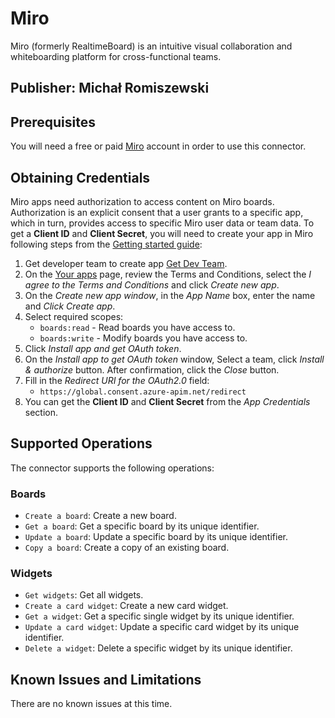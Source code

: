 # Miro
Miro (formerly RealtimeBoard) is an intuitive visual collaboration and whiteboarding platform for cross-functional teams.

## Publisher: Michał Romiszewski

## Prerequisites
You will need a free or paid [Miro](https://miro.com/) account in order to use this connector.

## Obtaining Credentials
Miro apps need authorization to access content on Miro boards. Authorization is an explicit consent that a user grants to a specific app, which in turn, provides access to specific Miro user data or team data. 
To get a **Client ID** and **Client Secret**, you will need to create your app in Miro following steps from the [Getting started guide](https://developers.miro.com/docs/getting-started):
1. Get developer team to create app [Get Dev Team](https://miro.com/app/dashboard/?createDevTeam=1).
2. On the [Your apps](https://miro.com/app/settings/user-profile/apps) page, review the Terms and Conditions, select the *I agree to the Terms and Conditions* and click *Create new app*.
3. On the *Create new app window*, in the *App Name* box, enter the name and *Click Create app*.
4. Select required scopes:
    - `boards:read` - Read boards you have access to.
    - `boards:write` - Modify boards you have access to.
5. Click *Install app and get OAuth token*.
6. On the *Install app to get OAuth token* window, Select a team, click *Install & authorize* button. After confirmation, click the *Close* button.
7. Fill in the *Redirect URI for the OAuth2.0* field:
    - `https://global.consent.azure-apim.net/redirect`
8. You can get the **Client ID** and **Client Secret** from the *App Credentials* section.

## Supported Operations
The connector supports the following operations:
### Boards
- `Create a board`: Create a new board.
- `Get a board`: Get a specific board by its unique identifier.
- `Update a board`: Update a specific board by its unique identifier.
- `Copy a board`: Create a copy of an existing board.
### Widgets
- `Get widgets`: Get all widgets.
- `Create a card widget`: Create a new card widget.
- `Get a widget`: Get a specific single widget by its unique identifier.
- `Update a card widget`: Update a specific card widget by its unique identifier.
- `Delete a widget`: Delete a specific widget by its unique identifier.

## Known Issues and Limitations
There are no known issues at this time.